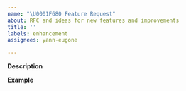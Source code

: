 ```yaml
---
name: "\U0001F680 Feature Request"
about: RFC and ideas for new features and improvements
title: ''
labels: enhancement
assignees: yann-eugone

---
```


**Description**  
<!-- A clear and concise description of the new feature. -->

**Example**  
<!-- A simple example of the new feature in action (include PHP code, YAML config, etc.)
     If the new feature changes an existing feature, include a simple before/after comparison. -->
